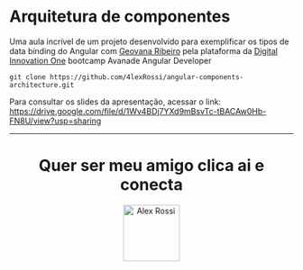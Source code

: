 # Arquitetura de componentes

Uma aula incrível de um projeto desenvolvido para exemplificar os tipos de data binding do Angular com [Geovana Ribeiro](https://www.linkedin.com/in/geovanasribeiro/) pela plataforma da [Digital Innovation One](https://digitalinnovation.one/sign-up?ref=QFX2ZVP4RU&utm_source=mobile&utm_campaign=invite) bootcamp Avanade Angular Developer

`git clone https://github.com/4lexRossi/angular-components-architecture.git`

Para consultar os slides da apresentação, acessar o link: https://drive.google.com/file/d/1Wv4BDj7YXd9mBsvTc-tBACAw0Hb-FN8U/view?usp=sharing


---

<h1 align="center">Quer ser meu amigo clica ai e conecta</h1>
<p align="center">
  <a href="https://www.linkedin.com/in/4lex/">
  <img src="https://avatars3.githubusercontent.com/u/62000504?s=400&u=9077ec8b32016a8accbb59dfc8e6d217b7b1b468&v=4" title="Alex Rossi" width="100" height="100"></a></p>
